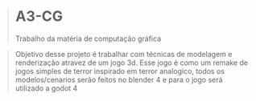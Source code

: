 ># A3-CG
>Trabalho da matéria de computação gráfica

>Objetivo desse projeto é trabalhar com técnicas de modelagem e renderização atravez de um jogo 3d. Esse jogo é como um remake de jogos simples de terror inspirado em terror analogico, todos os modelos/cenarios serão feitos no blender 4 e para o jogo será utilizado a godot 4
